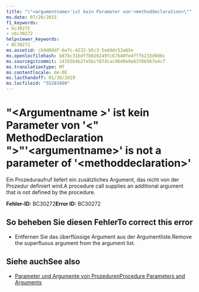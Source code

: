 ```yaml
---
title: "\"<argumentname>'ist kein Parameter von'<methoddeclaration>\""
ms.date: 07/20/2015
f1_keywords:
- bc30272
- vbc30272
helpviewer_keywords:
- BC30272
ms.assetid: cb9d00df-6e7c-4232-b5c3-5edddc53a65e
ms.openlocfilehash: b87bc31bdffb026249fc67b40fe4fffb233d0d6c
ms.sourcegitcommit: 14355b4b2fe5bcf874cac96d0a9e6376b567e4c7
ms.translationtype: MT
ms.contentlocale: de-DE
ms.lasthandoff: 01/30/2019
ms.locfileid: "55283490"
---
```

# <a name="argumentname-is-not-a-parameter-of-methoddeclaration"></a><span data-ttu-id="c3ded-102">"\<Argumentname >' ist kein Parameter von '\<" MethodDeclaration ">"</span><span class="sxs-lookup"><span data-stu-id="c3ded-102">'\<argumentname>' is not a parameter of '\<methoddeclaration>'</span></span>
<span data-ttu-id="c3ded-103">Ein Prozeduraufruf liefert ein zusätzliches Argument, das nicht von der Prozedur definiert wird.</span><span class="sxs-lookup"><span data-stu-id="c3ded-103">A procedure call supplies an additional argument that is not defined by the procedure.</span></span>  
  
 <span data-ttu-id="c3ded-104">**Fehler-ID:** BC30272</span><span class="sxs-lookup"><span data-stu-id="c3ded-104">**Error ID:** BC30272</span></span>  
  
## <a name="to-correct-this-error"></a><span data-ttu-id="c3ded-105">So beheben Sie diesen Fehler</span><span class="sxs-lookup"><span data-stu-id="c3ded-105">To correct this error</span></span>  
  
-   <span data-ttu-id="c3ded-106">Entfernen Sie das überflüssige Argument aus der Argumentliste.</span><span class="sxs-lookup"><span data-stu-id="c3ded-106">Remove the superfluous argument from the argument list.</span></span>  
  
## <a name="see-also"></a><span data-ttu-id="c3ded-107">Siehe auch</span><span class="sxs-lookup"><span data-stu-id="c3ded-107">See also</span></span>
- [<span data-ttu-id="c3ded-108">Parameter und Argumente von Prozeduren</span><span class="sxs-lookup"><span data-stu-id="c3ded-108">Procedure Parameters and Arguments</span></span>](../../visual-basic/programming-guide/language-features/procedures/procedure-parameters-and-arguments.md)

